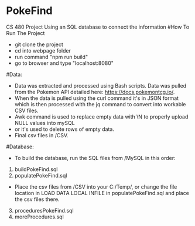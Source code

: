 # PokeFind
CS 480 Project Using an SQL database to connect the information
#How To Run The Project
  - git clone the project
  - cd into webpage folder
  - run command "npm run build"
  - go to browser and type "localhost:8080"


#Data:
  - Data was extracted and processed using Bash scripts. Data was pulled from the Pokemon API detailed here: https://docs.pokemontcg.io/.
  - When the data is pulled using the curl command it's in JSON format which is then processed with the jq command to convert into workable CSV files. 
  - Awk command is used to replace empty data with \N to properly upload NULL values into mySQL 
  - or it's used to delete rows of empty data.
  - Final csv files in /CSV.

#Database:
  - To build the database, run the SQL files from /MySQL in this order:
  1. buildPokeFind.sql
  2. populatePokeFind.sql
  - Place the csv files from /CSV into your C:/Temp/, or change the file location in LOAD DATA LOCAL INFILE in populatePokeFind.sql and place the csv files there.
  3. proceduresPokeFind.sql
  4. moreProcedures.sql
